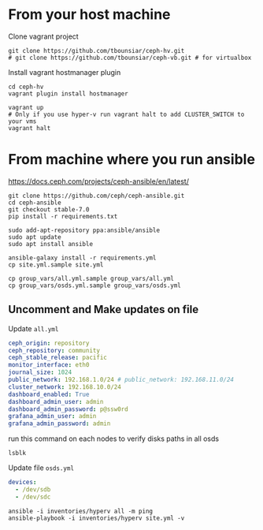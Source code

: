 # From your host machine

Clone vagrant project
```shell
git clone https://github.com/tbounsiar/ceph-hv.git
# git clone https://github.com/tbounsiar/ceph-vb.git # for virtualbox
```

Install vagrant hostmanager plugin
```shell
cd ceph-hv
vagrant plugin install hostmanager
```

```shell
vagrant up
# Only if you use hyper-v run vagrant halt to add CLUSTER_SWITCH to your vms
vagrant halt
```

# From machine where you run ansible
https://docs.ceph.com/projects/ceph-ansible/en/latest/

````shell
git clone https://github.com/ceph/ceph-ansible.git
cd ceph-ansible
git checkout stable-7.0
pip install -r requirements.txt

sudo add-apt-repository ppa:ansible/ansible
sudo apt update
sudo apt install ansible

ansible-galaxy install -r requirements.yml
cp site.yml.sample site.yml

cp group_vars/all.yml.sample group_vars/all.yml
cp group_vars/osds.yml.sample group_vars/osds.yml
````

## Uncomment and Make updates on file 
Update `all.yml`
```yml
ceph_origin: repository
ceph_repository: community
ceph_stable_release: pacific
monitor_interface: eth0
journal_size: 1024
public_network: 192.168.1.0/24 # public_network: 192.168.11.0/24
cluster_network: 192.168.10.0/24
dashboard_enabled: True
dashboard_admin_user: admin
dashboard_admin_password: p@ssw0rd
grafana_admin_user: admin
grafana_admin_password: admin
```


run this command on each nodes to verify disks paths in all osds
```shell
lsblk
```
Update file `osds.yml`
```yml
devices:
  - /dev/sdb
  - /dev/sdc
```


````shell
ansible -i inventories/hyperv all -m ping
ansible-playbook -i inventories/hyperv site.yml -v
````
